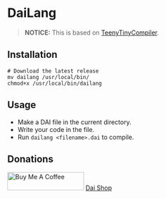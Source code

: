 # DaiLang
> **NOTICE:** This is based on [TeenyTinyCompiler](https://github.com/AZHenley/teenytinycompiler).
## Installation
```
# Download the latest release
mv dailang /usr/local/bin/
chmod+x /usr/local/bin/dailang
```
## Usage
* Make a DAI file in the current directory.
* Write your code in the file.
* Run `dailang <filename>.dai` to compile.

## Donations
<a href="https://www.buymeacoffee.com/daiai" target="_blank"><img src="https://cdn.buymeacoffee.com/buttons/default-orange.png" alt="Buy Me A Coffee" height="41" width="174"></a>
[Dai Shop](https://shop.dai-ai.xyz)